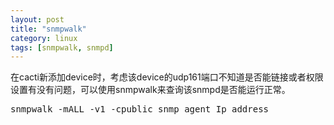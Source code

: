 ```yaml
---
layout: post
title: "snmpwalk"
category: linux
tags: [snmpwalk, snmpd]
---
```


在cacti新添加device时，考虑该device的udp161端口不知道是否能链接或者权限设置有没有问题，可以使用snmpwalk来查询该snmpd是否能运行正常。

<pre lang="bash">
snmpwalk -mALL -v1 -cpublic snmp_agent_Ip_address
</pre>
